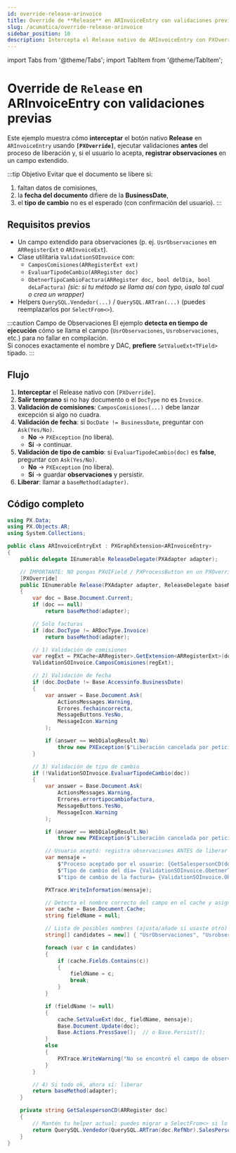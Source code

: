 ```yaml
---
id: override-release-arinvoice
title: Override de **Release** en ARInvoiceEntry con validaciones previas
slug: /acumatica/override-release-arinvoice
sidebar_position: 10
description: Intercepta el Release nativo de ARInvoiceEntry con PXOverride para validar comisiones, fecha y tipo de cambio antes de liberar.
---
```


import Tabs from '@theme/Tabs';
import TabItem from '@theme/TabItem';

# Override de `Release` en ARInvoiceEntry con validaciones previas

Este ejemplo muestra cómo **interceptar** el botón nativo **Release** en `ARInvoiceEntry` usando **`[PXOverride]`**, ejecutar validaciones **antes** del proceso de liberación y, si el usuario lo acepta, **registrar observaciones** en un campo extendido.

:::tip Objetivo
Evitar que el documento se libere si:
1) faltan datos de comisiones,  
2) la **fecha del documento** difiere de la **BusinessDate**,  
3) el **tipo de cambio** no es el esperado (con confirmación del usuario).
:::

## Requisitos previos

- Un campo extendido para observaciones (p. ej. `UsrObservaciones` en `ARRegisterExt` o `ARInvoiceExt`).
- Clase utilitaria `ValidationSOInvoice` con:
  - `CamposComisiones(ARRegisterExt ext)`
  - `EvaluarTipodeCambio(ARRegister doc)`
  - `ObetnerTipoCambioFactura(ARRegister doc, bool delDia, bool deLaFactura)` _(sic: si tu método se llama así con typo, úsalo tal cual o crea un wrapper)_
- Helpers `QuerySQL.Vendedor(...)` / `QuerySQL.ARTran(...)` (puedes reemplazarlos por `SelectFrom<>`).

:::caution Campo de Observaciones
El ejemplo **detecta en tiempo de ejecución** cómo se llama el campo (`UsrObservaciones`, `Usrobservaciones`, etc.) para no fallar en compilación.  
Si conoces exactamente el nombre y DAC, **prefiere** `SetValueExt<TField>` tipado.
:::

## Flujo

1. **Interceptar** el Release nativo con `[PXOverride]`.
2. **Salir temprano** si no hay documento o el `DocType` no es `Invoice`.
3. **Validación de comisiones**: `CamposComisiones(...)` debe lanzar excepción si algo no cuadra.
4. **Validación de fecha**: si `DocDate != BusinessDate`, preguntar con `Ask(Yes/No)`.  
   - **No** → `PXException` (no libera).  
   - **Sí** → continuar.
5. **Validación de tipo de cambio**: si `EvaluarTipodeCambio(doc)` es **false**, preguntar con `Ask(Yes/No)`.  
   - **No** → `PXException` (no libera).  
   - **Sí** → guardar **observaciones** y persistir.
6. **Liberar**: llamar a `baseMethod(adapter)`.

## Código completo

```csharp
using PX.Data;
using PX.Objects.AR;
using System.Collections;

public class ARInvoiceEntryExt : PXGraphExtension<ARInvoiceEntry>
{
    public delegate IEnumerable ReleaseDelegate(PXAdapter adapter);

    // IMPORTANTE: NO pongas PXUIField / PXProcessButton en un PXOverride
    [PXOverride]
    public IEnumerable Release(PXAdapter adapter, ReleaseDelegate baseMethod)
    {
        var doc = Base.Document.Current;
        if (doc == null)
            return baseMethod(adapter);

        // Solo facturas
        if (doc.DocType != ARDocType.Invoice)
            return baseMethod(adapter);

        // 1) Validación de comisiones
        var regExt = PXCache<ARRegister>.GetExtension<ARRegisterExt>(doc);
        ValidationSOInvoice.CamposComisiones(regExt);

        // 2) Validación de fecha
        if (doc.DocDate != Base.Accessinfo.BusinessDate)
        {
            var answer = Base.Document.Ask(
                ActionsMessages.Warning,
                Errores.fechaincorrecta,
                MessageButtons.YesNo,
                MessageIcon.Warning
            );

            if (answer == WebDialogResult.No)
                throw new PXException($"Liberación cancelada por petición del usuario: {GetSalespersonCD(doc)}. Favor de revisar el documento antes de liberar");
        }

        // 3) Validación de tipo de cambio
        if (!ValidationSOInvoice.EvaluarTipodeCambio(doc))
        {
            var answer = Base.Document.Ask(
                ActionsMessages.Warning,
                Errores.errortipocambiofactura,
                MessageButtons.YesNo,
                MessageIcon.Warning
            );

            if (answer == WebDialogResult.No)
                throw new PXException($"Liberación cancelada por petición del usuario: {GetSalespersonCD(doc)}. Favor de revisar el documento antes de liberar");

            // Usuario aceptó: registra observaciones ANTES de liberar
            var mensaje =
                $"Proceso aceptado por el usuario: {GetSalespersonCD(doc)} " +
                $"Tipo de cambio del día= {ValidationSOInvoice.ObetnerTipoCambioFactura(doc, true, false)} " +
                $"tipo de cambio de la factura= {ValidationSOInvoice.ObetnerTipoCambioFactura(doc, false, true)}";

            PXTrace.WriteInformation(mensaje);

            // Detecta el nombre correcto del campo en el cache y asigna
            var cache = Base.Document.Cache;
            string fieldName = null;

            // Lista de posibles nombres (ajusta/añade si usaste otro)
            string[] candidates = new[] { "UsrObservaciones", "Usrobservaciones", "usrObservaciones" };

            foreach (var c in candidates)
            {
                if (cache.Fields.Contains(c))
                {
                    fieldName = c;
                    break;
                }
            }

            if (fieldName != null)
            {
                cache.SetValueExt(doc, fieldName, mensaje);
                Base.Document.Update(doc);
                Base.Actions.PressSave();  // o Base.Persist();
            }
            else
            {
                PXTrace.WriteWarning("No se encontró el campo de observaciones en el DAC/Extensión. Verifica el nombre en tu ARRegisterExt/ARInvoiceExt.");
            }
        }

        // 4) Si todo ok, ahora sí: liberar
        return baseMethod(adapter);
    }

    private string GetSalespersonCD(ARRegister doc)
    {
        // Mantén tu helper actual; puedes migrar a SelectFrom<> si lo prefieres
        return QuerySQL.Vendedor(QuerySQL.ARTran(doc.RefNbr).SalesPersonID).SalesPersonCD;
    }
}
